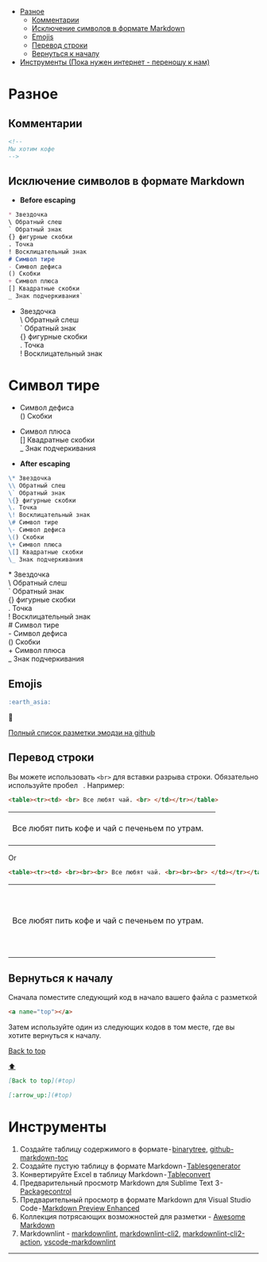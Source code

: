 - [Разное](#разное)
  - [Комментарии](#комментарии)
  - [Исключение символов в формате Markdown](#исключение-символов-в-формате-markdown)
  - [Emojis](#emojis)
  - [Перевод строки](#перевод-строки)
  - [Вернуться к началу](#вернуться-к-началу)
- [Инструменты (Пока нужен интернет - переношу к нам)](#инструменты)

# Разное

## Комментарии

<!--
Мы хотим кофе
-->

```md
<!--
Мы хотим кофе
-->
```

## Исключение символов в формате Markdown

- **Before escaping**

```md
* Звездочка
\ Обратный слеш
` Обратный знак
{} фигурные скобки
. Точка
! Восклицательный знак
# Символ тире
- Символ дефиса
() Скобки
+ Символ плюса
[] Квадратные скобки
_ Знак подчеркивания`
```

* Звездочка \
\ Обратный слеш \
` Обратный знак \
{} фигурные скобки \
. Точка \
! Восклицательный знак
# Символ тире
- Символ дефиса \
() Скобки
+ Символ плюса \
[] Квадратные скобки \
_ Знак подчеркивания

- **After escaping**

```md
\* Звездочка
\\ Обратный слеш
\` Обратный знак
\{} фигурные скобки
\. Точка
\! Восклицательный знак
\# Символ тире
\- Символ дефиса
\() Скобки
\+ Символ плюса
\[] Квадратные скобки
\_ Знак подчеркивания
```

\* Звездочка \
\\ Обратный слеш \
\` Обратный знак \
\{} фигурные скобки \
\. Точка \
\! Восклицательный знак \
\# Символ тире \
\- Символ дефиса \
\() Скобки \
\+ Символ плюса \
\_ Знак подчеркивания

## Emojis

```md
:earth_asia:
```
:sparkler:

[Полный список разметки эмодзи на github](https://www.dvurechensky.pro/dvurechensky_pro/EmojiCollectionsMarkdown)

## Перевод строки

<!-- markdownlint-disable-next-line MD038 -->
Вы можете использовать `<br>` для вставки разрыва строки. Обязательно используйте пробел ` `. Например:

```md
<table><tr><td> <br> Все любят чай. <br> </td></tr></table>
```

<table><tr><td> <br>Все
 любят пить кофе и чай с печеньем
  по утрам. <br> </td></tr></table>

Or

```md
<table><tr><td> <br><br><br> Все любят чай. <br><br><br> </td></tr></table>
```

<table><tr><td> <br><br><br> Все
 любят пить кофе и чай с печеньем
  по утрам. <br><br><br> </td></tr></table>

## Вернуться к началу

Сначала поместите следующий код в начало вашего файла с разметкой

```md
<a name="top"></a>
```

Затем используйте один из следующих кодов в том месте, где вы хотите вернуться к началу.

[Back to top](#top)

[:arrow_up:](#top)

```md
[Back to top](#top)

[:arrow_up:](#top)
```

# Инструменты

1. Создайте таблицу содержимого в формате - [binarytree](https://binarytree.dev/markdown/toc), [github-markdown-toc](https://github.com/ekalinin/github-markdown-toc)
2. Создайте пустую таблицу в формате Markdown - [Tablesgenerator](https://www.tablesgenerator.com/markdown_tables)
3. Конвертируйте Excel в таблицу Markdown - [Tableconvert](https://tableconvert.com/)
4. Предварительный просмотр Markdown для Sublime Text 3 - [Packagecontrol](https://packagecontrol.io/packages/MarkdownPreview)
5. Предварительный просмотр в формате Markdown для Visual Studio Code - [Markdown Preview Enhanced](https://marketplace.visualstudio.com/items?itemName=shd101wyy.markdown-preview-enhanced)
6. Коллекция потрясающих возможностей для разметки - [Awesome Markdown](https://github.com/mundimark/awesome-markdown)
7. Markdownlint - [markdownlint](https://github.com/DavidAnson/markdownlint), [markdownlint-cli2](https://github.com/DavidAnson/markdownlint-cli2), [markdownlint-cli2-action](https://github.com/DavidAnson/markdownlint-cli2-action), [vscode-markdownlint](https://marketplace.visualstudio.com/items?itemName=DavidAnson.vscode-markdownlint)

---